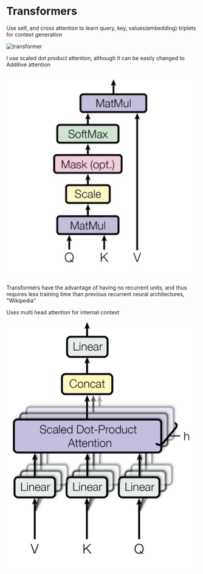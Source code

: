 # Transformers

Use self, and cross attention to learn query, key, values(embedding) triplets for context generation

![transformer](https://machinelearningmastery.com/wp-content/uploads/2021/08/attention_research_1.png)


I use scaled dot product attention, although it can be easily changed to Additive attention


![scale](scaled.png)


Transformers have the advantage of having no recurrent units, and thus requires less training time than previous recurrent neural architectures, "Wikipedia"


Uses multi head attention for internal context


![mha](mha.png)
